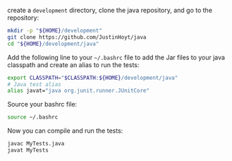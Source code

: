 create a `development` directory, clone the java repository, and go to the
repository:

```bash
mkdir -p "${HOME}/development"
git clone https://github.com/JustinHoyt/java
cd "${HOME}/development/java"
```

Add the following line to your `~/.bashrc` file to add the Jar files to your java
classpath and create an alias to run the tests:

```bash
export CLASSPATH="$CLASSPATH:${HOME}/development/java"
# Java test alias
alias javat="java org.junit.runner.JUnitCore"
```

Source your bashrc file:

```bash
source ~/.bashrc
```

Now you can compile and run the tests:

```bash
javac MyTests.java
javat MyTests
```
